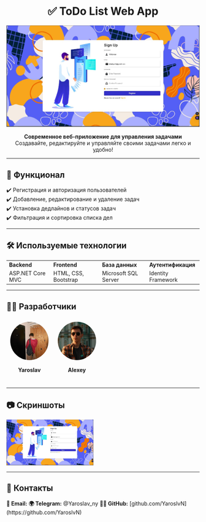 <h1 align="center">✅ ToDo List Web App</h1>

<p align="center">
  <img src="./images/banner.jpg" alt="ToDo List App">
</p>

<p align="center">
  <b>Современное веб-приложение для управления задачами</b>  
  <br>Создавайте, редактируйте и управляйте своими задачами легко и удобно!
</p>

---

## 🚀 Функционал

✔️ Регистрация и авторизация пользователей  
✔️ Добавление, редактирование и удаление задач  
✔️ Установка дедлайнов и статусов задач  
✔️ Фильтрация и сортировка списка дел  

---

## 🛠️ Используемые технологии
<p align="center">
  <table>
    <tr>
      <td><b>Backend</b></td>
      <td><b>Frontend</b></td>
      <td><b>База данных</b></td>
      <td><b>Аутентификация</b></td>
    </tr>
    <tr>
      <td>ASP.NET Core MVC</td>
      <td>HTML, CSS, Bootstrap</td>
      <td>Microsoft SQL Server</td>
      <td>Identity Framework</td>
    </tr>
  </table>
</p>

---

## 👨‍💻 Разработчики
<p align="center">
  <div style="display: inline-block; text-align: center; margin: 10px;">
    <img src="./images/Yaroslav.jpg" width="100" style="border-radius: 50%;">
    <p><b>Yaroslav</b></p>
  </div>
  <div style="display: inline-block; text-align: center; margin: 10px;">
    <img src="./images/Alexey.jpg" width="100" style="border-radius: 50%;">
    <p><b>Alexey</b></p>
  </div>
</p>

---

## 📷 Скриншоты
<p align="left">
  <img src="./images/banner.jpg" width="45%">
</p>

---

## 🤝 Контакты
<p>
  <b>📧 Email:</b> 
  <b>🌍 Telegram:</b> @Yaroslav_ny  
  <b>👨‍💻 GitHub:</b> [github.com/YaroslvN](https://github.com/YaroslvN)
</p>